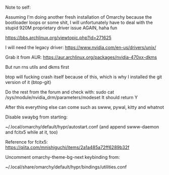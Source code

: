 Note to self:

Assuming I'm doing another fresh installation of Omarchy because the bootloader loops or some shit,
I will unfortunately have to deal with the stupid 920M proprietary driver issue AGAIN, haha fun

https://bbs.archlinux.org/viewtopic.php?id=271625

I will need the legacy driver: https://www.nvidia.com/en-us/drivers/unix/

Grab it from AUR: https://aur.archlinux.org/packages/nvidia-470xx-dkms

But run rns utils and dkms first

btop will fucking crash itself because of this, which is why I installed the git version of it (btop-git)

Do the rest from the forum and check with: sudo cat /sys/module/nvidia_drm/parameters/modeset
It should return Y

After this everything else can come such as swww, pywal, kitty and whatnot

Disable swaybg from starting:

~/.local/omarchy/default/hypr/autostart.conf (and append swww-daemon and fcitx5 while at it, too)

Reference for fcitx5: https://qiita.com/mnishiguchi/items/2a1a485a72ff6289b32f

Uncomment omarchy-theme-bg-next keybinding from:

~/.local/share/omarchy/default/hypr/bindings/utilities.conf
